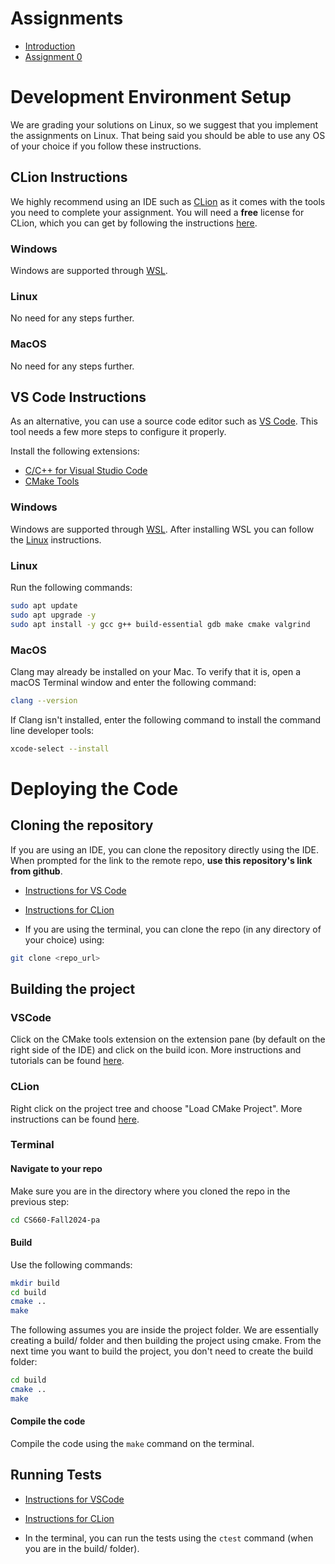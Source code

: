 # Assignments

- [Introduction](docs/README.md)
- [Assignment 0](docs/pa0.md)

# Development Environment Setup

We are grading your solutions on Linux, so we suggest that you implement the assignments on Linux.
That being said you should be able to use any OS of your choice if you follow these instructions.

## CLion Instructions

We highly recommend using an IDE such as [CLion](https://www.jetbrains.com/clion/) as it comes with the tools you need
to complete your assignment. You will need a **free** license for CLion, which you can get by following the
instructions [here](https://www.jetbrains.com/shop/eform/students).

### Windows

Windows are supported through [WSL](https://learn.microsoft.com/en-us/windows/wsl/install).

### Linux

No need for any steps further.

### MacOS

No need for any steps further.

## VS Code Instructions

As an alternative, you can use a source code editor such as [VS Code](https://code.visualstudio.com/). This tool needs a
few more steps to configure it properly.

Install the following extensions:

- [C/C++ for Visual Studio Code](https://marketplace.visualstudio.com/items?itemName=ms-vscode.cpptools)
- [CMake Tools](https://marketplace.visualstudio.com/items?itemName=ms-vscode.cmake-tools)

### Windows

Windows are supported through [WSL](https://learn.microsoft.com/en-us/windows/wsl/install).
After installing WSL you can follow the [Linux](#linux-1) instructions.

### Linux

Run the following commands:

```bash
sudo apt update
sudo apt upgrade -y
sudo apt install -y gcc g++ build-essential gdb make cmake valgrind
```

### MacOS

Clang may already be installed on your Mac. To verify that it is, open a macOS Terminal window and enter the following
command:

```zsh
clang --version
```

If Clang isn't installed, enter the following command to install the command line developer tools:

```zsh
xcode-select --install
```

# Deploying the Code
## Cloning the repository
If you are using an IDE, you can clone the repository directly using the IDE. When prompted for the link to the remote repo, **use this repository's link from github**.
- [Instructions for VS Code](https://code.visualstudio.com/docs/sourcecontrol/intro-to-git#:~:text=To%20clone%20a%20repository%2C%20run,to%20clone%20to%20your%20machine.)
- [Instructions for CLion](https://www.jetbrains.com/help/clion/set-up-a-git-repository.html#clone-repo)

- If you are using the terminal, you can clone the repo (in any directory of your choice) using: 
```bash
git clone <repo_url>
```

## Building the project

### VSCode
Click on the CMake tools extension on the extension pane (by default on the right side of the IDE) and click on the build icon. More instructions and tutorials can be found [here](https://marketplace.visualstudio.com/items?itemName=ms-vscode.cmake-tools).

### CLion
Right click on the project tree and choose "Load CMake Project". More instructions can be found [here](https://www.jetbrains.com/help/clion/reloading-project.html).

### Terminal

#### Navigate to your repo 
Make sure you are in the directory where you cloned the repo in the previous step:
```sh
cd CS660-Fall2024-pa
```

#### Build 
Use the following commands: 
```sh 
mkdir build 
cd build 
cmake ..
make
```
The following assumes you are inside the project folder. We are essentially creating a build/ folder and then building the project using cmake. 
From the next time you want to build the project, you don't need to create the build folder:
```sh 
cd build
cmake ..
make
```

#### Compile the code
Compile the code using the `make` command on the terminal. 

## Running Tests
- [Instructions for VSCode](https://learn.microsoft.com/en-us/visualstudio/test/how-to-use-ctest-for-cpp?view=vs-2022)

- [Instructions for CLion](https://www.jetbrains.com/help/clion/ctest-support.html#run-ctest)

- In the terminal, you can run the tests using the `ctest` command (when you are in the build/ folder).

